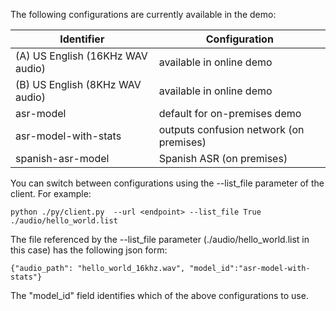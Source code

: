 The following configurations are currently available in the demo:

| Identifier | Configuration |
|------------|---------------|
| (A) US English (16KHz WAV audio)|available in online demo|
| (B) US English (8KHz WAV audio)|available in online demo|
| asr-model  | default for on-premises demo       |
| asr-model-with-stats | outputs confusion network (on premises) |
| spanish-asr-model | Spanish ASR (on premises) |



You can switch between configurations using the --list_file parameter of the client.  For example:
```
python ./py/client.py  --url <endpoint> --list_file True ./audio/hello_world.list
```

The file referenced by the --list_file parameter (./audio/hello_world.list in this case) has the following json form:
```
{"audio_path": "hello_world_16khz.wav", "model_id":"asr-model-with-stats"}
```

The "model_id" field identifies which of the above configurations to use.